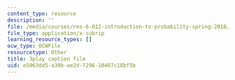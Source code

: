 ```yaml
---
content_type: resource
description: ''
file: /media/courses/res-6-012-introduction-to-probability-spring-2018/e5063dd5a39bae2d729610407c18bf5b_YenDB3yOfDc.srt
file_type: application/x-subrip
learning_resource_types: []
ocw_type: OCWFile
resourcetype: Other
title: 3play caption file
uid: e5063dd5-a39b-ae2d-7296-10407c18bf5b
---
```

